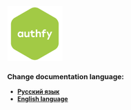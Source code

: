 ![Logo package authfy](./logo.png)

### Change documentation language:

- [**Русский язык**](./docs/ru/main.md)
- [**English language**](./docs/ru)
